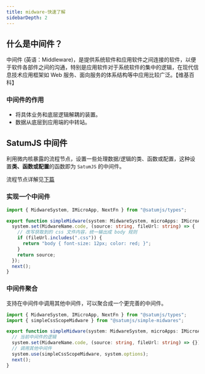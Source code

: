 ```yaml
---
title: midware-快速了解
sidebarDepth: 2
---
```


## 什么是中间件？

中间件 (英语：Middleware)，是提供系统软件和应用软件之间连接的软件，以便于软件各部件之间的沟通，特别是应用软件对于系统软件的集中的逻辑，在现代信息技术应用框架如 Web 服务、面向服务的体系结构等中应用比较广泛。【维基百科】

### 中间件的作用

- 将具体业务和底层逻辑解耦的装置。
- 数据从底层到应用端的中转站。

## SatumJS 中间件

利用微内核暴露的流程节点，设置一些处理数据/逻辑的类、函数或配置，这种设置**类、函数或配置**的函数即为 `SatumJS` 的中间件。

流程节点详解见[下篇](/midware/flow-nodes)

### 实现一个中间件

```ts
import { MidwareSystem, IMicroApp, NextFn } from "@satumjs/types";

export function simpleMidware(system: MidwareSystem, microApps: IMicroApp[], next: NextFn) {
  system.set(MidwareName.code, (source: string, fileUrl: string) => {
    // 改写获取到的 css 文件内容，统一输出成 body 规则
    if (fileUrl.includes(".css")) {
      return "body { font-size: 12px; color: red; }";
    }
    return source;
  });
  next();
}
```

### 中间件聚合

支持在中间件中调用其他中间件，可以聚合成一个更完善的中间件。

```ts {12}
import { MidwareSystem, IMicroApp, NextFn } from "@satumjs/types";
import { simpleCssScopeMidware } from "@satumjs/simple-midwares";

export function simpleMidware(system: MidwareSystem, microApps: IMicroApp[], next: NextFn) {
  // 当前中间件的逻辑
  system.set(MidwareName.code, (source: string, fileUrl: string) => {});
  // 调用其他中间件
  system.use(simpleCssScopeMidware, system.options);
  next();
}
```
